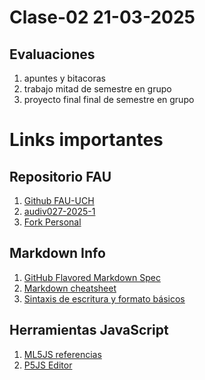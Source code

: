 # Clase-02 21-03-2025

## Evaluaciones

1. apuntes y bitacoras
2. trabajo mitad de semestre en grupo
3. proyecto final final de semestre en grupo

# Links importantes

## Repositorio FAU

1. [Github FAU-UCH](https://github.com/fau-uchile)
2. [audiv027-2025-1](https://github.com/FAU-UChile/audiv027-2025-1)
3. [Fork Personal](https://github.com/franciscomorande/audiv027-2025-1)

## Markdown Info

1. [GitHub Flavored Markdown Spec](https://github.github.com/gfm/)
2. [Markdown cheatsheet](https://github.com/adam-p/markdown-here/wiki/Markdown-Cheatsheet)
3. [Sintaxis de escritura y formato básicos](https://docs.github.com/es/get-started/writing-on-github/getting-started-with-writing-and-formatting-on-github/basic-writing-and-formatting-syntax)

## Herramientas JavaScript

1. [ML5JS referencias](https://docs.ml5js.org/#/)
2. [P5JS Editor]()
